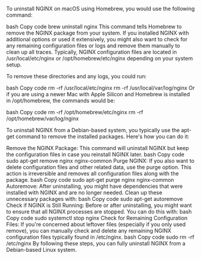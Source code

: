 To uninstall NGINX on macOS using Homebrew, you would use the following command:

bash
Copy code
brew uninstall nginx
This command tells Homebrew to remove the NGINX package from your system. If you installed NGINX with additional options or used it extensively, you might also want to check for any remaining configuration files or logs and remove them manually to clean up all traces. Typically, NGINX configuration files are located in /usr/local/etc/nginx or /opt/homebrew/etc/nginx depending on your system setup.

To remove these directories and any logs, you could run:

bash
Copy code
rm -rf /usr/local/etc/nginx
rm -rf /usr/local/var/log/nginx
Or if you are using a newer Mac with Apple Silicon and Homebrew is installed in /opt/homebrew, the commands would be:

bash
Copy code
rm -rf /opt/homebrew/etc/nginx
rm -rf /opt/homebrew/var/log/nginx

To uninstall NGINX from a Debian-based system, you typically use the apt-get command to remove the installed packages. Here's how you can do it:

Remove the NGINX Package: This command will uninstall NGINX but keep the configuration files in case you reinstall NGINX later.
bash
Copy code
sudo apt-get remove nginx nginx-common
Purge NGINX: If you also want to delete configuration files and other related data, use the purge option. This action is irreversible and removes all configuration files along with the package.
bash
Copy code
sudo apt-get purge nginx nginx-common
Autoremove: After uninstalling, you might have dependencies that were installed with NGINX and are no longer needed. Clean up these unnecessary packages with:
bash
Copy code
sudo apt-get autoremove
Check if NGINX is Still Running: Before or after uninstalling, you might want to ensure that all NGINX processes are stopped. You can do this with:
bash
Copy code
sudo systemctl stop nginx
Check for Remaining Configuration Files: If you're concerned about leftover files (especially if you only used remove), you can manually check and delete any remaining NGINX configuration files typically found in /etc/nginx.
bash
Copy code
sudo rm -rf /etc/nginx
By following these steps, you can fully uninstall NGINX from a Debian-based Linux system.